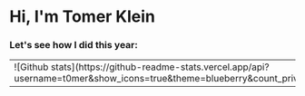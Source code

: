 
<p align="left">
  <h1 align="left">Hi, I'm Tomer Klein
  
  </h1>
</p>

### Let's see how I did this year:
<table>
  <tbody>
    <tr>
      <td>![Github stats](https://github-readme-stats.vercel.app/api?username=t0mer&show_icons=true&theme=blueberry&count_private=true)</td>
      <td>![Top Langs](https://github-readme-stats.vercel.app/api/top-langs/?username=t0mer&show_icons=true&theme=blueberry&count_private=true&langs_count=8&layout=compact)</td>
    </tr>
  </tbody>
</table>




